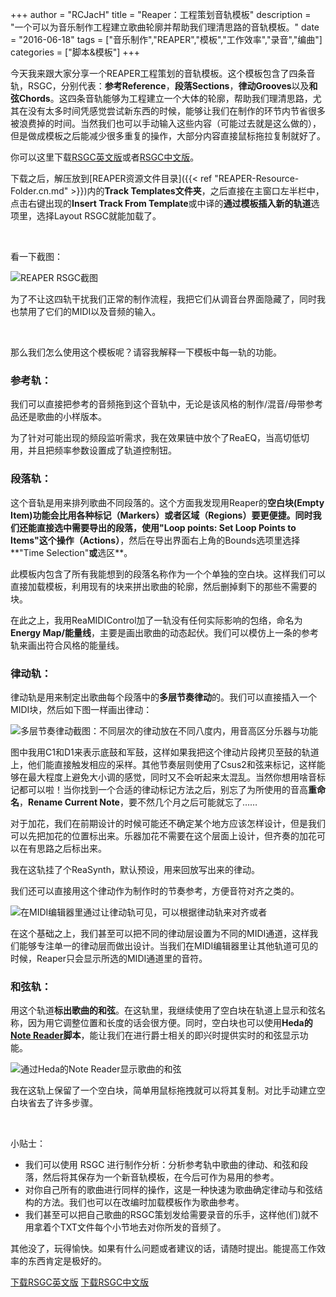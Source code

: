 +++
author = "RCJacH"
title =  "Reaper：工程策划音轨模板"
description = "一个可以为音乐制作工程建立歌曲轮廓并帮助我们理清思路的音轨模板。"
date = "2016-06-18"
tags = ["音乐制作","REAPER","模板","工作效率","录音","编曲"]
categories = ["脚本&模板"]
+++

今天我来跟大家分享一个REAPER工程策划的音轨模板。这个模板包含了四条音轨，RSGC，分别代表：**参考Reference**，**段落Sections**，**律动Grooves**以及**和弦Chords**。这四条音轨能够为工程建立一个大体的轮廓，帮助我们理清思路，尤其在没有太多时间凭感觉尝试新东西的时候，能够让我们在制作的环节内节省很多被浪费掉的时间。当然我们也可以手动输入这些内容（可能过去就是这么做的），但是做成模板之后能减少很多重复的操作，大部分内容直接鼠标拖拉复制就好了。

你可以这里下载[RSGC英文版](https://github.com/RCJacH/BlogImages/files/318233/Layout.RSGC.zip)或者[RSGC中文版](https://github.com/RCJacH/BlogImages/files/321650/Layout.RSGC.cn.zip)。

下载之后，解压放到[REAPER资源文件目录]({{< ref "REAPER-Resource-Folder.cn.md" >}})内的**Track Templates文件夹**，之后直接在主窗口左半栏中，点击右键出现的**Insert Track From Template**或中译的**通过模板插入新的轨道**选项里，选择Layout RSGC就能加载了。

<br>

看一下截图：

![REAPER RSGC截图](https://cloud.githubusercontent.com/assets/12930244/16113440/c29266d0-33ee-11e6-89c3-8001409c2989.png)

为了不让这四轨干扰我们正常的制作流程，我把它们从调音台界面隐藏了，同时我也禁用了它们的MIDI以及音频的输入。

<br>

那么我们怎么使用这个模板呢？请容我解释一下模板中每一轨的功能。

### 参考轨：

我们可以直接把参考的音频拖到这个音轨中，无论是该风格的制作/混音/母带参考品还是歌曲的小样版本。

为了针对可能出现的频段监听需求，我在效果链中放个了ReaEQ，当高切低切用，并且把频率参数设置成了轨道控制钮。


### 段落轨：

这个音轨是用来排列歌曲不同段落的。这个方面我发现用Reaper的**空白块(Empty Item)**功能会比用各种**标记（Markers）**或者**区域（Regions）**要更便捷。同时我们还能直接选中需要导出的段落，使用**"Loop points: Set Loop Points to Items"**这个**操作（Actions）**，然后在导出界面右上角的Bounds选项里选择**"Time Selection"**或**选区**。

此模板内包含了所有我能想到的段落名称作为一个个单独的空白块。这样我们可以直接加载模板，利用现有的块来拼出歌曲的轮廓，然后删掉剩下的那些不需要的块。

在此之上，我用ReaMIDIControl加了一轨没有任何实际影响的包络，命名为**Energy Map/能量线**，主要是画出歌曲的动态起伏。我们可以模仿上一条的参考轨来画出符合风格的能量线。

### 律动轨：

律动轨是用来制定出歌曲每个段落中的**多层节奏律动**的。我们可以直接插入一个MIDI块，然后如下图一样画出律动：

![多层节奏律动截图：不同层次的律动放在不同八度内，用音高区分乐器与功能](https://cloud.githubusercontent.com/assets/12930244/16113441/c292b13a-33ee-11e6-84b4-1f9c1bac1ecf.png)

图中我用C1和D1来表示底鼓和军鼓，这样如果我把这个律动片段拷贝至鼓的轨道上，他们能直接触发相应的采样。其他节奏层则使用了Csus2和弦来标记，这样能够在最大程度上避免大小调的感觉，同时又不会听起来太混乱。当然你想用啥音标记都可以啦！当你找到一个合适的律动标记方法之后，别忘了为所使用的音高**重命名**，**Rename Current Note**，要不然几个月之后可能就忘了……

对于加花，我们在前期设计的时候可能还不确定某个地方应该怎样设计，但是我们可以先把加花的位置标出来。乐器加花不需要在这个层面上设计，但齐奏的加花可以在有思路之后标出来。

我在这轨挂了个ReaSynth，默认预设，用来回放写出来的律动。

我们还可以直接用这个律动作为制作时的节奏参考，方便音符对齐之类的。

![在MIDI编辑器里通过让律动轨可见，可以根据律动轨来对齐或者](https://cloud.githubusercontent.com/assets/12930244/16113438/c23bf110-33ee-11e6-9abe-3ee2c3cf44e3.png)

在这个基础之上，我们甚至可以把不同的律动层设置为不同的MIDI通道，这样我们能够专注单一的律动层而做出设计。当我们在MIDI编辑器里让其他轨道可见的时候，Reaper只会显示所选的MIDI通道里的音符。

### 和弦轨：

用这个轨道**标出歌曲的和弦**。在这轨里，我继续使用了空白块在轨道上显示和弦名称，因为用它调整位置和长度的话会很方便。同时，空白块也可以使用**Heda的[Note Reader](http://forum.cockos.com/showthread.php?t=155928)脚本**，能让我们在进行爵士相关的即兴时提供实时的和弦显示功能。

![通过Heda的Note Reader显示歌曲的和弦](https://cloud.githubusercontent.com/assets/12930244/16113439/c23f3fd2-33ee-11e6-8189-61eaf9299d8f.png)

我在这轨上保留了一个空白块，简单用鼠标拖拽就可以将其复制。对比手动建立空白块省去了许多步骤。

<br>

小贴士：
 
+ 我们可以使用 RSGC 进行制作分析：分析参考轨中歌曲的律动、和弦和段落，然后将其保存为一个新音轨模板，在今后可作为易用的参考。
+ 对你自己所有的歌曲进行同样的操作，这是一种快速为歌曲确定律动与和弦结构的方法。我们也可以在改编时加载模板作为歌曲参考。
+ 我们甚至可以把自己歌曲的RSGC策划发给需要录音的乐手，这样他(们)就不用拿着个TXT文件每个小节地去对你所发的音频了。

其他没了，玩得愉快。如果有什么问题或者建议的话，请随时提出。能提高工作效率的东西肯定是极好的。

[下载RSGC英文版](https://github.com/RCJacH/BlogImages/files/318233/Layout.RSGC.zip)
[下载RSGC中文版](https://github.com/RCJacH/BlogImages/files/321650/Layout.RSGC.cn.zip)